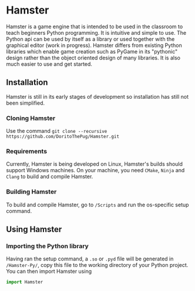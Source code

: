 # Hamster

Hamster is a game engine that is intended to be used in the classroom to teach beginners Python programming. It is intuitive and simple to use. The Python api can be used by itself as a library or used together with the graphical editor (work in progress). Hamster differs from existing Python libraries which enable game creation such as PyGame in its "pythonic" design rather than the object oriented design of many libraries. It is also much easier to use and get started.

## Installation
Hamster is still in its early stages of development so installation has still not been simplified. 

### Cloning Hamster

Use the command `git clone --recursive https://github.com/DoritoThePug/Hamster.git`

### Requirements

Currently, Hamster is being developed on Linux, Hamster's builds should support Windows machines. On your machine, you need `CMake`, `Ninja` and `Clang` to build and compile Hamster.

### Building Hamster

To build and compile Hamster, go to `/Scripts` and run the os-specific setup command.

## Using Hamster

### Importing the Python library

Having ran the setup command, a `.so` or `.pyd` file will be generated in `/Hamster-Py/`, copy this file to the working directory of your Python project. You can then import Hamster using 
```python
import Hamster
```
